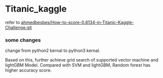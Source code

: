 # Titanic_kaggle

refer to [ahmedbesbes/How-to-score-0.8134-in-Titanic-Kaggle-Challenge.git](git@github.com:ahmedbesbes/How-to-score-0.8134-in-Titanic-Kaggle-Challenge.git)

### some changes

change from python2 kernal to python3 kernal.

Based on this, further achieve grid search of supported vector machine and lightGBM Model. Compared with SVM and lightGBM, Random forest has higher accuracy score.


